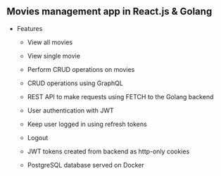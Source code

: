 ## Movies management app in React.js & Golang

* Features

    * View all movies

    * View single movie

    * Perform CRUD operations on movies

    * CRUD operations using GraphQL

    * REST API to make requests using FETCH to the Golang backend

    * User authentication with JWT

    * Keep user logged in using refresh tokens

    * Logout 

    * JWT tokens created from backend as http-only cookies

    * PostgreSQL database served on Docker